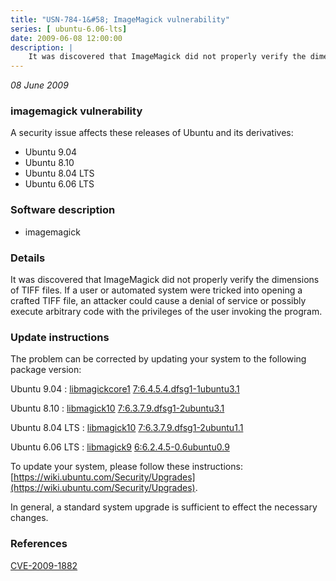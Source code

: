 ```yaml
---
title: "USN-784-1&#58; ImageMagick vulnerability"
series: [ ubuntu-6.06-lts]
date: 2009-06-08 12:00:00
description: |
    It was discovered that ImageMagick did not properly verify the dimensions of TIFF files. If a user or automated system were tricked into opening a crafted TIFF file, an attacker could cause a denial of service or possibly execute arbitrary code with the privileges of the user invoking the program. 
--- 
```

 
 

*08 June 2009*

### imagemagick vulnerability

A security issue affects these releases of Ubuntu and its derivatives:

* Ubuntu 9.04
* Ubuntu 8.10
* Ubuntu 8.04 LTS
* Ubuntu 6.06 LTS

### Software description

* imagemagick 

### Details

It was discovered that ImageMagick did not properly verify the dimensions of TIFF files. If a user or automated system were tricked into opening a crafted TIFF file, an attacker could cause a denial of service or possibly execute arbitrary code with the privileges of the user invoking the program. 

### Update instructions

The problem can be corrected by updating your system to the following package version:

Ubuntu 9.04
 : [libmagickcore1](https://launchpad.net/ubuntu/+source/imagemagick) <span> [7:6.4.5.4.dfsg1-1ubuntu3.1](https://launchpad.net/ubuntu/+source/imagemagick/7:6.4.5.4.dfsg1-1ubuntu3.1) </span> 

Ubuntu 8.10
 : [libmagick10](https://launchpad.net/ubuntu/+source/imagemagick) <span> [7:6.3.7.9.dfsg1-2ubuntu3.1](https://launchpad.net/ubuntu/+source/imagemagick/7:6.3.7.9.dfsg1-2ubuntu3.1) </span> 

Ubuntu 8.04 LTS
 : [libmagick10](https://launchpad.net/ubuntu/+source/imagemagick) <span> [7:6.3.7.9.dfsg1-2ubuntu1.1](https://launchpad.net/ubuntu/+source/imagemagick/7:6.3.7.9.dfsg1-2ubuntu1.1) </span> 

Ubuntu 6.06 LTS
 : [libmagick9](https://launchpad.net/ubuntu/+source/imagemagick) <span> [6:6.2.4.5-0.6ubuntu0.9](https://launchpad.net/ubuntu/+source/imagemagick/6:6.2.4.5-0.6ubuntu0.9) </span> 

To update your system, please follow these instructions: [https://wiki.ubuntu.com/Security/Upgrades](https://wiki.ubuntu.com/Security/Upgrades).

In general, a standard system upgrade is sufficient to effect the necessary changes. 

### References

 
 [CVE-2009-1882](http://people.ubuntu.com/~ubuntu-security/cve/CVE-2009-1882)
 

